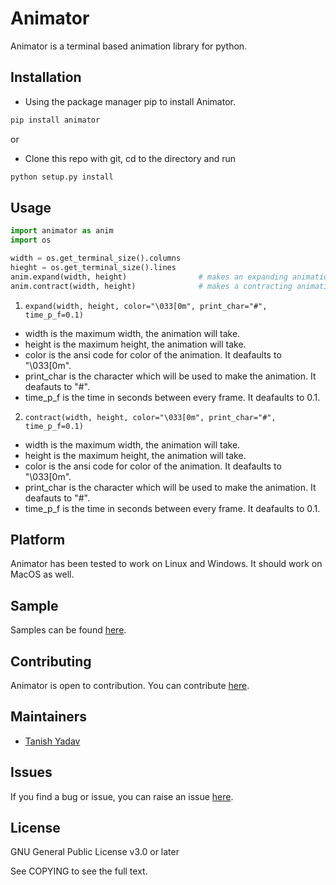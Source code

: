 # Animator

Animator is a terminal based animation library for python.

## Installation

- Using the package manager pip to install Animator.
```bash
pip install animator
```
or
- Clone this repo with git, cd to the directory and run
```bash
python setup.py install
```

## Usage

```python
import animator as anim
import os

width = os.get_terminal_size().columns
hieght = os.get_terminal_size().lines
anim.expand(width, height)                # makes an expanding animation
anim.contract(width, height)              # makes a contracting animation
```
1. ```expand(width, height, color="\033[0m", print_char="#", time_p_f=0.1)```
- width is the maximum width, the animation will take.
- height is the maximum height, the animation will take.
- color is the ansi code for color of the animation. It deafaults to "\033[0m".
- print_char is the character which will be used to make the animation. It deafauts to "#".
- time_p_f is the time in seconds between every frame. It deafaults to 0.1.

2. ```contract(width, height, color="\033[0m", print_char="#", time_p_f=0.1)```
- width is the maximum width, the animation will take.
- height is the maximum height, the animation will take.
- color is the ansi code for color of the animation. It deafaults to "\033[0m".
- print_char is the character which will be used to make the animation. It deafauts to "#".
- time_p_f is the time in seconds between every frame. It deafaults to 0.1.

## Platform
Animator has been tested to work on Linux and Windows. It should work on MacOS as well.

## Sample
Samples can be found [here](https://github.com/tanishyadav/animator/blob/main/samples).

## Contributing
Animator is open to contribution. You can contribute [here](https://github.com/tanishyadav/animator).

## Maintainers
- [Tanish Yadav](https://github.com/tanishyadav)
## Issues
If you find a bug or issue, you can raise an issue [here](https://github.com/tanishyadav/animator/issues/new).
## License
GNU General Public License v3.0 or later

See COPYING to see the full text.

<!--
  ______            _      ____  __          __           
 /_  __/___ _____  (_)____/ /\ \/ /___ _____/ /___ __   __
  / / / __ `/ __ \/ / ___/ __ \  / __ `/ __  / __ `/ | / /
 / / / /_/ / / / / (__  ) / / / / /_/ / /_/ / /_/ /| |/ / 
/_/  \__,_/_/ /_/_/____/_/ /_/_/\__,_/\__,_/\__,_/ |___/  

WAS HERE
-->
